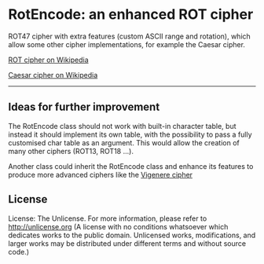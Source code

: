 # RotEncode: an enhanced ROT cipher
ROT47 cipher with extra features (custom ASCII range and rotation), which allow some other cipher implementations, for example the Caesar cipher.

[ROT cipher on Wikipedia](https://en.wikipedia.org/wiki/ROT13)

[Caesar cipher on Wikipedia](https://en.wikipedia.org/wiki/Caesar_cipher)

---

## Ideas for further improvement
The RotEncode class should not work with built-in character table, but instead it should implement its own table, with the possibility to pass a fully customised char table as an argument. This would allow the creation of many other ciphers (ROT13, ROT18 ...).

Another class could inherit the RotEncode class and enhance its features to produce more advanced ciphers like the [Vigenere cipher](https://en.wikipedia.org/wiki/Vigen%C3%A8re_cipher)

## License

License: The Unlicense. For more information, please refer to http://unlicense.org
(A license with no conditions whatsoever which dedicates works to the public domain. Unlicensed works, modifications, and larger works may be distributed under different terms and without source code.)
